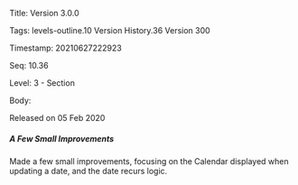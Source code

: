 Title:  Version 3.0.0

Tags:   levels-outline.10 Version History.36 Version 300

Timestamp: 20210627222923

Seq:    10.36

Level:  3 - Section

Body: 

Released on 05 Feb 2020
 
##### A Few Small Improvements

Made a few small improvements, focusing on the Calendar displayed when updating a date, and the date recurs logic.
